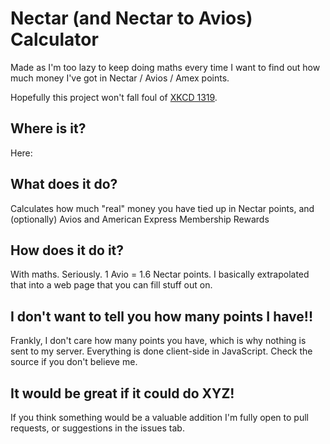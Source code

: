 # Nectar (and Nectar to Avios) Calculator
Made as I'm too lazy to keep doing maths every time I want to find out how much money I've got in Nectar / Avios / Amex points.

Hopefully this project won't fall foul of [XKCD 1319](https://xkcd.com/1319/).

## Where is it?
Here: 

## What does it do?
Calculates how much "real" money you have tied up in Nectar points, and (optionally) Avios and American Express Membership Rewards

## How does it do it?
With maths. Seriously. 1 Avio = 1.6 Nectar points. I basically extrapolated that into a web page that you can fill stuff out on.

## I don't want to tell you how many points I have!!
Frankly, I don't care how many points you have, which is why nothing is sent to my server. Everything is done client-side in JavaScript. Check the source if you don't believe me.

## It would be great if it could do XYZ!
If you think something would be a valuable addition I'm fully open to pull requests, or suggestions in the issues tab.